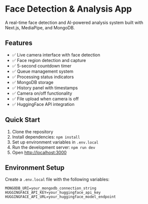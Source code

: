 # Face Detection & Analysis App

A real-time face detection and AI-powered analysis system built with Next.js, MediaPipe, and MongoDB.

## Features

- ✅ Live camera interface with face detection
- ✅ Face region detection and capture
- ✅ 5-second countdown timer
- ✅ Queue management system
- ✅ Processing status indicators
- ✅ MongoDB storage
- ✅ History panel with timestamps
- ✅ Camera on/off functionality
- ✅ File upload when camera is off
- ✅ HuggingFace API integration

## Quick Start

1. Clone the repository
2. Install dependencies: `npm install`
3. Set up environment variables in `.env.local`
4. Run the development server: `npm run dev`
5. Open [http://localhost:3000](http://localhost:3000)

## Environment Setup

Create a `.env.local` file with the following variables:

```env
MONGODB_URI=your_mongodb_connection_string
HUGGINGFACE_API_KEY=your_huggingface_api_key
HUGGINGFACE_API_URL=your_huggingface_model_endpoint